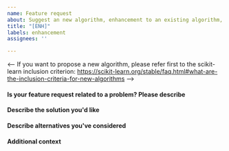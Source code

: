 ```yaml
---
name: Feature request
about: Suggest an new algorithm, enhancement to an existing algorithm, etc.
title: "[ENH]"
labels: enhancement
assignees: ''

---
```


<--
If you want to propose a new algorithm, please refer first to the scikit-learn
inclusion criterion:
https://scikit-learn.org/stable/faq.html#what-are-the-inclusion-criteria-for-new-algorithms
-->

#### Is your feature request related to a problem? Please describe

#### Describe the solution you'd like

#### Describe alternatives you've considered

#### Additional context

